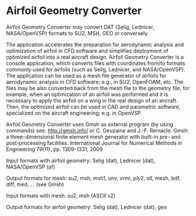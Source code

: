 # Airfoil Geometry Converter
Airfoil Geometry Converter may convert DAT (Selig, Lednicer, NASA/OpenVSP) formats to SU2, MSH, GEO or conversely.


The application accelerates the preparation for aerodynamic analysis and optimization of airfoil in CFD software and simplifies deployment of optimized airfoil into a real aircraft design. Airfoil Geometry Converter is a console application, which converts files with coordinates from/to formats commonly used for airfoils (such as Selig, Lednicer, and NASA/OpenVSP). The application can be used as a mesh file generator of airfoils for aerodynamic analysis in CFD software; e.g., in SU2, OpenFOAM, etc. The files may be also converted back from the mesh file to the geometry file, for example, when an optimization of an airfoil was performed and it is necessary to apply the airfoil on a wing in the real design of an aircraft. Then, the optimized airfoil can be used in CAD and parametric software, specialized on the aircraft engineering; e.g. in OpenVSP.


Airfoil Geometry Converter uses Gmsh as external program (by using commands)
see: http://gmsh.info/
or
C. Geuzaine and J.-F. Remacle. Gmsh: a three-dimensional finite element mesh generator with built-in pre- and post-processing facilities. International Journal for Numerical Methods in Engineering 79(11), pp. 1309-1331, 2009


Input formats with airfoil geometry: Selig (dat), Lednicer (dat), NASA/OpenVSP (af)

Output formats for mesh: su2, msh, msh1, unv, vrml, ply2, stl, mesh, bdf, diff, med, … (see Gmsh)

Input formats with mesh: su2, msh (ASCII v2)

Output formats for airfoil geometry: Selig (dat), Lednicer (dat), geo
